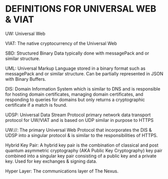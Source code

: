 # DEFINITIONS FOR UNIVERSAL WEB & VIAT

UW: Universal Web

VIAT: The native cryptocurrency of the Universal Web

SBD: Structured Binary Data typically done with messagePack and or similar structure.

UML: Universal Markup Language stored in a binary format such as messagePack and or similar structure. Can be partially represented in JSON with Binary Buffers.

DIS: Domain Information System which is similar to DNS and is responsible for hosting domain certificates, managing domain certificates, and responding to queries for domains but only returns a cryptographic certificate if a match is found.

UDSP: Universal Data Stream Protocol primary network data transport protocol for UW/VIAT and is based on UDP similar in purpose to HTTPS

UW://: The primary Universal Web Protocol that incorporates the DIS & UDSP into a singular protocol & is similar to the responsibilities of HTTPS.

Hybrid Key Pair: A hybrid key pair is the combination of classical and post quantum asymmetric cryptography (AKA Public Key Cryptography) key pair combined into a singular key pair consisting of a public key and a private key. Used for key exchanges & signing data.

Hyper Layer: The communications layer of The Nexus.
